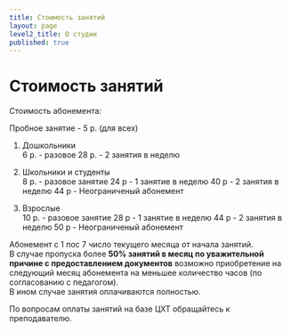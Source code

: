 ```yaml
---
title: Стоимость занятий
layout: page
level2_title: О студии
published: true
---
```






# Стоимость занятий

Стоимость абонемента:

Пробное занятие - 5 р. (для всех)  

1. Дошкольники   
6 р. - разовое
28 р. - 2 занятия в неделю   

2. Школьники и студенты  
8 р. - разовое занятие
24 р  - 1 занятие  в неделю
40 р - 2 занятия в неделю
44 р - Неограниченый абонемент

3. Взрослые   
10 р. - разовое занятие
28 р  - 1 занятие  в неделю
44 р - 2 занятия в неделю
50 р - Неограниченый абонемент
  

Абонемент с 1 пос 7 число текущего месяца от начала занятий.  
В случае пропуска более **50% занятий в месяц по уважительной причине с предоставлением документов** возможно приобретение на следующий месяц абонемента на меньшее количество часов (по согласованию с педагогом).  
В ином случае занятия оплачиваются полностью.

По вопросам оплаты занятий на базе ЦХТ обращайтесь к преподавателю.

